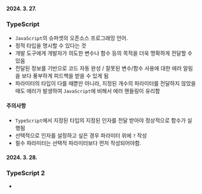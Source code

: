 #### 2024. 3. 27.
### TypeScript
- `JavaScript`의 슈퍼셋의 오픈소스 프로그래밍 언어.
- 정적 타입을 명시할 수 있다는 것
- 개발 도구에게 개발자가 의도한 변수나 함수 등의 목적을 더욱 명확하게 전달할 수 있음
- 전달된 정보를 기반으로 코드 자동 완성 / 잘못된 변수/함수 사용에 대한 에러 알림을 보다 풍부하게 피드백을 받을 수 있게 됨
- 파라미터의 타입이 다를 때뿐만 아니라, 지정된 개수의 파라미터를 전달하지 않았을 때도 에러가 발생하여 `JavaScript`에 비해서 에러 핸들링이 유리함

#### 주의사항
- `TypeScript`에서 지정된 타입의 지정된 인자를 전달 받아야 정상적으로 함수가 실행됨
- 선택적으로 인자를 설정하고 싶은 경우 파라미터 위에 `?` 작성
- 필수 파라미터는 선택적 파라미터보다 먼저 작성되어야함.

#### 2024. 3. 28.
### TypeScript 2
-